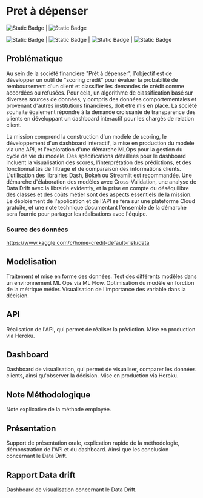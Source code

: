# Pret à dépenser
![Static Badge](https://img.shields.io/badge/Python-blue) | ![Static Badge](https://img.shields.io/badge/Conda-green)

![Static Badge](https://img.shields.io/badge/Sklearn-dark_green) | ![Static Badge](https://img.shields.io/badge/XGBoost-blue) | ![Static Badge](https://img.shields.io/badge/LightGBM-yellow) | ![Static Badge](https://img.shields.io/badge/ML%20Flow-%2308089C)

## Problématique
Au sein de la société financière "Prêt à dépenser", l'objectif est de développer un outil de "scoring crédit" pour évaluer la probabilité de remboursement d'un client et classifier les demandes de crédit comme accordées ou refusées. Pour cela, un algorithme de classification basé sur diverses sources de données, y compris des données comportementales et provenant d'autres institutions financières, doit être mis en place. La société souhaite également répondre à la demande croissante de transparence des clients en développant un dashboard interactif pour les chargés de relation client. 

La mission comprend la construction d'un modèle de scoring, le développement d'un dashboard interactif, la mise en production du modèle via une API, et l'exploration d'une démarche MLOps pour la gestion du cycle de vie du modèle. Des spécifications détaillées pour le dashboard incluent la visualisation des scores, l'interprétation des prédictions, et des fonctionnalités de filtrage et de comparaison des informations clients. L'utilisation des librairies Dash, Bokeh ou Streamlit est recommandée. Une démarche d'élaboration des modèles avec Cross-Validation, une analyse de Data Drift avec la librairie evidently, et la prise en compte du déséquilibre des classes et des coûts métier sont des aspects essentiels de la mission. Le déploiement de l'application et de l'API se fera sur une plateforme Cloud gratuite, et une note technique documentant l'ensemble de la démarche sera fournie pour partager les réalisations avec l'équipe.

### Source des données
https://www.kaggle.com/c/home-credit-default-risk/data

## Modelisation
Traitement et mise en forme des données. Test des différents modèles dans un environnement ML Ops via ML Flow.
Optimisation du modèle en forction de la métrique métier.
Visualisation de l'importance des variable dans la décision.

## API
Réalisation de l'API, qui permet de réaliser la prédiction. Mise en production via Heroku.

## Dashboard
Dashboard de visualisation, qui permet de visualiser, comparer les données clients, ainsi qu'observer la décision. Mise en production via Heroku.

## Note Méthodologique
Note explicative de la méthode employée.

## Présentation
Support de présentation orale, explication rapide de la méthodologie, démonstration de l'APi et du dashboard. Ainsi que les conclusion concernant le Data Drift.

## Rapport Data drift
Dashboard de visualisation concernant le Data Drift.